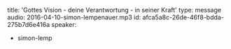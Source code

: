 title: 'Gottes Vision - deine Verantwortung - in seiner Kraft'
type: message
audio: 2016-04-10-simon-lempenauer.mp3
id: afca5a8c-26de-46f8-bdda-275b7d6e416a
speaker:
  - simon-lemp
